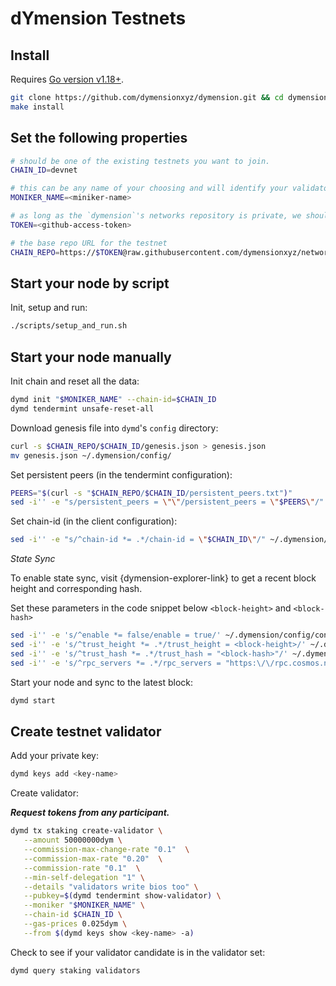 # dYmension Testnets

## Install

Requires [Go version v1.18+](https://golang.org/doc/install).

```sh
git clone https://github.com/dymensionxyz/dymension.git && cd dymension
make install
```

## Set the following properties
```sh
# should be one of the existing testnets you want to join.
CHAIN_ID=devnet

# this can be any name of your choosing and will identify your validator in the explorer.
MONIKER_NAME=<miniker-name>

# as long as the `dymension`'s networks repository is private, we should add github personal access token.
TOKEN=<github-access-token>

# the base repo URL for the testnet
CHAIN_REPO=https://$TOKEN@raw.githubusercontent.com/dymensionxyz/networks/main
```


## Start your node by script 
Init, setup and run:
```sh
./scripts/setup_and_run.sh
```

## Start your node manually
Init chain and reset all the data:
```sh
dymd init "$MONIKER_NAME" --chain-id=$CHAIN_ID
dymd tendermint unsafe-reset-all
```

Download genesis file into `dymd`'s `config` directory:

```sh
curl -s $CHAIN_REPO/$CHAIN_ID/genesis.json > genesis.json
mv genesis.json ~/.dymension/config/
```

Set persistent peers (in the tendermint configuration):
```sh
PEERS="$(curl -s "$CHAIN_REPO/$CHAIN_ID/persistent_peers.txt")"
sed -i'' -e "s/persistent_peers = \"\"/persistent_peers = \"$PEERS\"/" ~/.dymension/config/config.toml
```

Set chain-id (in the client configuration):
```sh
sed -i'' -e "s/^chain-id *= .*/chain-id = \"$CHAIN_ID\"/" ~/.dymension/config/client.toml
```

*State Sync*

To enable state sync, visit {dymension-explorer-link} to get a recent block height and corresponding hash.

Set these parameters in the code snippet below `<block-height>` and `<block-hash>`
```sh
sed -i'' -e 's/^enable *= false/enable = true/' ~/.dymension/config/config.toml
sed -i'' -e 's/^trust_height *= .*/trust_height = <block-height>/' ~/.dymension/config/config.toml
sed -i'' -e 's/^trust_hash *= .*/trust_hash = "<block-hash>"/' ~/.dymension/config/config.toml
sed -i'' -e 's/^rpc_servers *= .*/rpc_servers = "https:\/\/rpc.cosmos.network:443"/' ~/.dymension/config/config.toml
```

Start your node and sync to the latest block:
```sh
dymd start
```

## Create testnet validator

Add your private key:
```sh
dymd keys add <key-name>
```

Create validator:

***Request tokens from any participant.***

```sh
dymd tx staking create-validator \
   --amount 50000000dym \
   --commission-max-change-rate "0.1"  \
   --commission-max-rate "0.20"  \
   --commission-rate "0.1"  \
   --min-self-delegation "1" \
   --details "validators write bios too" \
   --pubkey=$(dymd tendermint show-validator) \
   --moniker "$MONIKER_NAME" \
   --chain-id $CHAIN_ID \
   --gas-prices 0.025dym \
   --from $(dymd keys show <key-name> -a)
```

Check to see if your validator candidate is in the validator set:
```sh
dymd query staking validators
```
